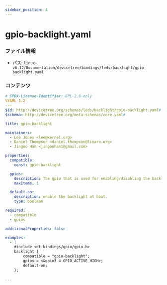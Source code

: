 ```yaml
---
sidebar_position: 4
---
```

# gpio-backlight.yaml

### ファイル情報

- パス: `linux-v6.12/Documentation/devicetree/bindings/leds/backlight/gpio-backlight.yaml`

### コンテンツ

```yaml
# SPDX-License-Identifier: GPL-2.0-only
%YAML 1.2
---
$id: http://devicetree.org/schemas/leds/backlight/gpio-backlight.yaml#
$schema: http://devicetree.org/meta-schemas/core.yaml#

title: gpio-backlight

maintainers:
  - Lee Jones <lee@kernel.org>
  - Daniel Thompson <daniel.thompson@linaro.org>
  - Jingoo Han <jingoohan1@gmail.com>

properties:
  compatible:
    const: gpio-backlight

  gpios:
    description: The gpio that is used for enabling/disabling the backlight.
    maxItems: 1

  default-on:
    description: enable the backlight at boot.
    type: boolean

required:
  - compatible
  - gpios

additionalProperties: false

examples:
  - |
    #include <dt-bindings/gpio/gpio.h>
    backlight {
        compatible = "gpio-backlight";
        gpios = <&gpio3 4 GPIO_ACTIVE_HIGH>;
        default-on;
    };

...

```
